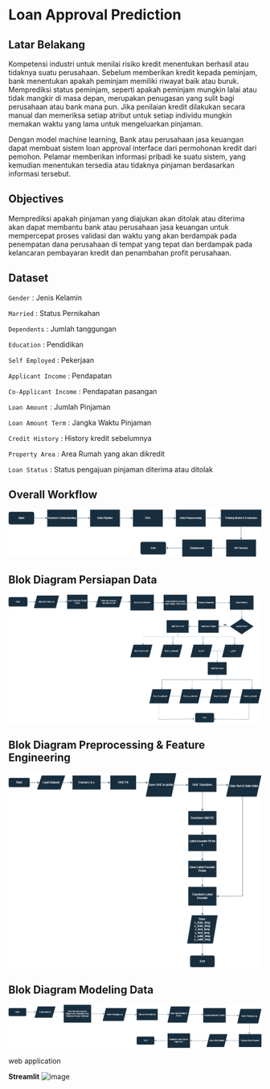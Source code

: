 # Loan Approval Prediction

## Latar Belakang
Kompetensi industri untuk menilai risiko kredit menentukan berhasil atau tidaknya suatu perusahaan. Sebelum memberikan kredit kepada peminjam, bank menentukan apakah peminjam memiliki riwayat baik atau buruk. Memprediksi status peminjam, seperti apakah peminjam mungkin lalai atau tidak mangkir di masa depan, merupakan penugasan yang sulit bagi perusahaan atau bank mana pun. Jika penilaian kredit dilakukan secara manual dan memeriksa setiap atribut untuk setiap individu mungkin memakan waktu yang lama untuk mengeluarkan pinjaman.

Dengan model machine learning, Bank atau perusahaan jasa keuangan dapat membuat sistem loan approval interface dari permohonan kredit dari pemohon. Pelamar memberikan informasi pribadi ke suatu sistem, yang kemudian menentukan tersedia atau tidaknya pinjaman berdasarkan informasi tersebut.

## Objectives
Memprediksi apakah pinjaman yang diajukan akan ditolak atau diterima akan dapat membantu bank atau perusahaan jasa keuangan untuk mempercepat proses validasi dan waktu yang akan berdampak pada penempatan dana perusahaan di tempat yang tepat dan berdampak pada kelancaran pembayaran kredit dan penambahan profit perusahaan.

## Dataset
`Gender` : Jenis Kelamin

`Married` : Status Pernikahan

`Dependents` : Jumlah tanggungan

`Education` : Pendidikan

`Self Employed` : Pekerjaan

`Applicant Income` : Pendapatan

`Co-Applicant Income` : Pendapatan pasangan

`Loan Amount` : Jumlah Pinjaman

`Loan Amount Term` : Jangka Waktu Pinjaman

`Credit History` : History kredit sebelumnya

`Property Area` : Area Rumah yang akan dikredit

`Loan Status` : Status pengajuan pinjaman diterima atau ditolak

## Overall Workflow
![](images/workflow.png)

## Blok Diagram Persiapan Data
![](images/data_pipeline.png)

## Blok Diagram Preprocessing & Feature Engineering
![](images/preprocessing.png)

## Blok Diagram Modeling Data
![](images/modeling.png)

web application

**Streamlit**
![image](https://github.com/septiaws/loan-approval-prediction/assets/119796130/c99bab51-1a9d-4448-a3db-47ac8739f359)


